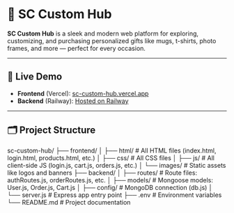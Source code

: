 # 🎁 SC Custom Hub

**SC Custom Hub** is a sleek and modern web platform for exploring, customizing, and purchasing personalized gifts like mugs, t-shirts, photo frames, and more — perfect for every occasion.

---

## 🚀 Live Demo

- **Frontend** (Vercel): [sc-custom-hub.vercel.app](https://sc-custom-hub.vercel.app)
- **Backend** (Railway): [Hosted on Railway](https://railway.app/project)

---

## 🗂️ Project Structure

sc-custom-hub/
├── frontend/
│ ├── html/ # All HTML files (index.html, login.html, products.html, etc.)
│ ├── css/ # All CSS files
│ ├── js/ # All client-side JS (login.js, cart.js, orders.js, etc.)
│ └── images/ # Static assets like logos and banners
├── backend/
│ ├── routes/ # Route files: authRoutes.js, orderRoutes.js, etc.
│ ├── models/ # Mongoose models: User.js, Order.js, Cart.js
│ ├── config/ # MongoDB connection (db.js)
│ └── server.js # Express app entry point
├── .env # Environment variables
└── README.md # Project documentation
